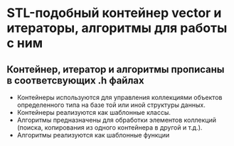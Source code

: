 # STL-подобный контейнер vector и итераторы, алгоритмы для работы с ним

## Контейнер, итератор и алгоритмы прописаны в соответсвующих .h файлах
 - Контейнеры используются для управления коллекциями объектов определенного типа на базе той или иной структуры данных.
 - Контейнеры реализуются как шаблонные классы.
 - Алгоритмы предназначены для обработки элементов коллекций (поиска, копирования из одного контейнера в другой и т.д.).
 - Алгоритмы реализуются как шаблонные функции